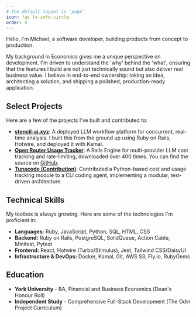 ```yaml
---
# the default layout is 'page'
icon: fas fa-info-circle
order: 4
---
```


Hello, I'm Michael, a software developer, building products from concept to production.

My background in Economics gives me a unique perspective on development. I'm driven to understand the 'why' behind the 'what', ensuring that the features I build are not just technically sound but also deliver real business value. I believe in end-to-end ownership: taking an idea, architecting a solution, and shipping a polished, production-ready application.

## Select Projects

Here are a few of the projects I've built and contributed to:

- **[stencil-ai.xyz](https://stencil-ai.xyz)**: A deployed LLM workflow platform for concurrent, real-time analysis. I built this from the ground up using Ruby on Rails, Hotwire, and deployed it with Kamal.
- **[Open Router Usage Tracker](https://rubygems.org/gems/open_router_usage_tracker)**: A Rails Engine for multi-provider LLM cost tracking and rate-limiting, downloaded over 400 times. You can find the source on [GitHub](https://github.com/MclPio/open_router_usage_tracker).
- **[Tunacode (Contribution)](https://github.com/MclPio/tunacode)**: Contributed a Python-based cost and usage tracking module to a CLI coding agent, implementing a modular, test-driven architecture.

## Technical Skills

My toolbox is always growing. Here are some of the technologies I'm proficient in:

- **Languages:** Ruby, JavaScript, Python, SQL, HTML, CSS
- **Backend:** Ruby on Rails, PostgreSQL, SolidQueue, Action Cable, Minitest, Pytest
- **Frontend:** React, Hotwire (Turbo/Stimulus), Jest, Tailwind CSS/DaisyUI
- **Infrastructure & DevOps:** Docker, Kamal, Git, AWS S3, Fly.io, RubyGems

## Education

- **York University** - BA, Financial and Business Economics (Dean's Honour Roll)
- **Independent Study** - Comprehensive Full-Stack Development (The Odin Project Curriculum)